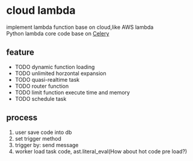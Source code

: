 # cloud lambda
implement lambda function base on cloud,like AWS lambda  
Python lambda core code base on [Celery](http://celery.readthedocs.io/en/latest/)

## feature

* TODO dynamic function loading
* TODO unlimited horzontal expansion
* TODO quasi-realtime task
* TODO router function
* TODO limit function execute time and memory
* TODO schedule task

## process

1. user save code into db
2. set trigger method
3. trigger by: send message
4. worker load task code, ast.literal_eval(How about hot code pre load?)